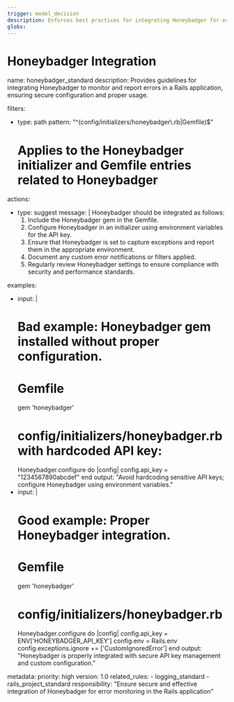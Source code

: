 ```yaml
---
trigger: model_decision
description: Enforces best practices for integrating Honeybadger for error monitoring in a Rails project.
globs:
---
```


# Honeybadger Integration

<rule>
name: honeybadger_standard
description: Provides guidelines for integrating Honeybadger to monitor and report errors in a Rails application, ensuring secure configuration and proper usage.

filters:
  - type: path
    pattern: "^(config/initializers/honeybadger\\.rb|Gemfile)$"
    # Applies to the Honeybadger initializer and Gemfile entries related to Honeybadger

actions:
  - type: suggest
    message: |
      Honeybadger should be integrated as follows:
      1. Include the Honeybadger gem in the Gemfile.
      2. Configure Honeybadger in an initializer using environment variables for the API key.
      3. Ensure that Honeybadger is set to capture exceptions and report them in the appropriate environment.
      4. Document any custom error notifications or filters applied.
      5. Regularly review Honeybadger settings to ensure compliance with security and performance standards.

examples:
  - input: |
      # Bad example: Honeybadger gem installed without proper configuration.
      # Gemfile
      gem 'honeybadger'
      # config/initializers/honeybadger.rb with hardcoded API key:
      Honeybadger.configure do |config|
        config.api_key = "1234567890abcdef"
      end
    output: "Avoid hardcoding sensitive API keys; configure Honeybadger using environment variables."
  - input: |
      # Good example: Proper Honeybadger integration.
      # Gemfile
      gem 'honeybadger'
      # config/initializers/honeybadger.rb
      Honeybadger.configure do |config|
        config.api_key = ENV['HONEYBADGER_API_KEY']
        config.env = Rails.env
        config.exceptions.ignore += ['CustomIgnoredError']
      end
    output: "Honeybadger is properly integrated with secure API key management and custom configuration."

metadata:
  priority: high
  version: 1.0
  related_rules:
    - logging_standard
    - rails_project_standard
  responsibility: "Ensure secure and effective integration of Honeybadger for error monitoring in the Rails application"
</rule>
